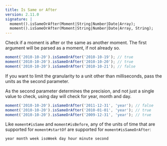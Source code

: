 ```yaml
---
title: Is Same or After
version: 2.11.0
signature: |
  moment().isSameOrAfter(Moment|String|Number|Date|Array);
  moment().isSameOrAfter(Moment|String|Number|Date|Array, String);
---
```



Check if a moment is after or the same as another moment. The first argument will be parsed as a moment, if not already so.

```javascript
moment('2010-10-20').isSameOrAfter('2010-10-19'); // true
moment('2010-10-20').isSameOrAfter('2010-10-20'); // true
moment('2010-10-20').isSameOrAfter('2010-10-21'); // false
```

If you want to limit the granularity to a unit other than milliseconds, pass the units as the second parameter.

As the second parameter determines the precision, and not just a single value to check, using day will check for year, month and day.

```javascript
moment('2010-10-20').isSameOrAfter('2011-12-31', 'year'); // false
moment('2010-10-20').isSameOrAfter('2010-01-01', 'year'); // true
moment('2010-10-20').isSameOrAfter('2009-12-31', 'year'); // true
```

Like `moment#isSame` and `moment#isBefore`, any of the units of time that are supported for `moment#startOf` are supported for `moment#isSameOrAfter`:

```
year month week isoWeek day hour minute second
```
